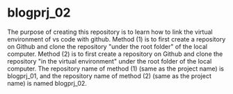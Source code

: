 # blogprj_02
The purpose of creating this repository is to learn how to link the virtual environment of vs code with github. Method (1) is to first create a repository on Github and clone the repository "under the root folder" of the local computer.
Method (2) is to first create a repository on Github and clone the repository "in the virtual environment" under the root folder of the local computer.
The repository name of method (1) (same as the project name) is blogprj_01, and the repository name of method (2) (same as the project name) is named blogprj_02.

